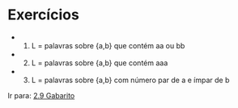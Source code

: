  # Exercícios

- 1. L = palavras sobre {a,b} que contém aa ou bb 
- 2. L = palavras sobre {a,b} que contém aaa 
- 3. L = palavras sobre {a,b} com número par de a e ímpar de b

Ir para: [2.9 Gabarito](09-gabarito-afd.md)



